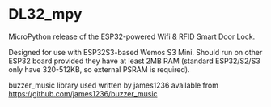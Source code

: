 # DL32_mpy
MicroPython release of the ESP32-powered Wifi & RFID Smart Door Lock.

Designed for use with ESP32S3-based Wemos S3 Mini.
Should run on other ESP32 board provided they have at least 2MB RAM (standard ESP32/S2/S3 only have 320-512KB, so external PSRAM is required).

buzzer_music library used written by james1236 available from https://github.com/james1236/buzzer_music
